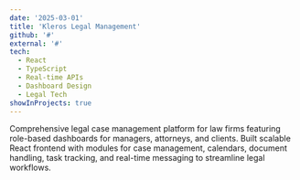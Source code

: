 ```yaml
---
date: '2025-03-01'
title: 'Kleros Legal Management'
github: '#'
external: '#'
tech:
  - React
  - TypeScript
  - Real-time APIs
  - Dashboard Design
  - Legal Tech
showInProjects: true
---
```


Comprehensive legal case management platform for law firms featuring role-based dashboards for managers, attorneys, and clients. Built scalable React frontend with modules for case management, calendars, document handling, task tracking, and real-time messaging to streamline legal workflows.